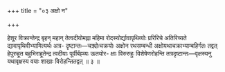 +++
title = "०३ अक्षो न"

+++

हेशूर विक्रान्तेन्द्र बृहन् महान् तेत्वदीयोमह्ना महिमा रोदस्योर्द्यावापृथिव्योः प्ररिरिचे अतिरिच्यते द्यावापृथिवीभ्यामित्यर्थः अत्र- दृष्टान्तः—चक्र्योःचक्रयोः अक्षोन रथसम्बन्धी अक्षोयथाचक्राभ्याम्बहिर्गतः तद्वत् हेपुरुहूत बहुभिराहूतेन्द्र त्वदीयाः पूर्वीर्बह्व्यः ऊतयोर- क्षाः विरुरुहुः विशेषेणरोहन्ति तत्रदृष्टान्तः—वृक्षस्यनु यथावृक्षस्य वयाः शाखाः विरोहन्तितद्वत् ॥ ३ ॥